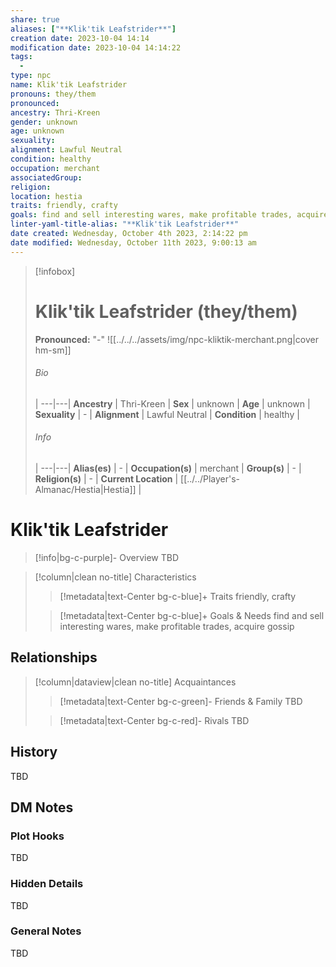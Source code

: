```yaml
---
share: true
aliases: ["**Klik'tik Leafstrider**"]
creation date: 2023-10-04 14:14
modification date: 2023-10-04 14:14:22
tags:
  - 
type: npc
name: Klik'tik Leafstrider
pronouns: they/them
pronounced: 
ancestry: Thri-Kreen
gender: unknown
age: unknown
sexuality: 
alignment: Lawful Neutral
condition: healthy
occupation: merchant
associatedGroup: 
religion: 
location: hestia
traits: friendly, crafty
goals: find and sell interesting wares, make profitable trades, acquire gossip
linter-yaml-title-alias: "**Klik'tik Leafstrider**"
date created: Wednesday, October 4th 2023, 2:14:22 pm
date modified: Wednesday, October 11th 2023, 9:00:13 am
---
```


> [!infobox]
> # Klik'tik Leafstrider (they/them)
> **Pronounced:**  "\-"
> ![[../../../assets/img/npc-kliktik-merchant.png|cover hm-sm]]
> ###### Bio
>  |
> ---|---|
> **Ancestry** | Thri-Kreen |
> **Sex** | unknown |
> **Age** | unknown |
> **Sexuality** | \- |
> **Alignment** | Lawful Neutral |
> **Condition** | healthy |
> ###### Info
>  |
> ---|---|
> **Alias(es)** | \- |
> **Occupation(s)** | merchant |
> **Group(s)** | \- |
> **Religion(s)** | \- |
> **Current Location** | [[../../Player's-Almanac/Hestia|Hestia]] |

# **Klik'tik Leafstrider**
> [!info|bg-c-purple]- Overview
TBD

> [!column|clean no-title] Characteristics
> > [!metadata|text-Center bg-c-blue]+ Traits
> > friendly, crafty
> 
> > [!metadata|text-Center bg-c-blue]+ Goals & Needs
> > find and sell interesting wares, make profitable trades, acquire gossip

## Relationships
> [!column|dataview|clean no-title] Acquaintances
> > [!metadata|text-Center bg-c-green]- Friends & Family
> > TBD
> 
> > [!metadata|text-Center bg-c-red]- Rivals
> > TBD
>

## History

TBD

## DM Notes
### Plot Hooks

TBD

### Hidden Details

TBD

### General Notes

TBD

```statblock
```
